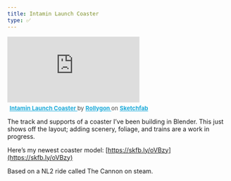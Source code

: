 ```yaml
---
title: Intamin Launch Coaster
type: ✅
---
```

<div class="sketchfab-embed-wrapper"> <iframe title="Intamin Launch Coaster" frameborder="0" allowfullscreen mozallowfullscreen="true" webkitallowfullscreen="true" allow="autoplay; fullscreen; xr-spatial-tracking" xr-spatial-tracking execution-while-out-of-viewport execution-while-not-rendered web-share src="https://sketchfab.com/models/434f4d593c404833b40e643db7ebefff/embed"> </iframe> <p style="font-size: 13px; font-weight: normal; margin: 5px; color: #4A4A4A;"> <a href="https://sketchfab.com/3d-models/intamin-launch-coaster-434f4d593c404833b40e643db7ebefff?utm_medium=embed&utm_campaign=share-popup&utm_content=434f4d593c404833b40e643db7ebefff" target="_blank" rel="nofollow" style="font-weight: bold; color: #1CAAD9;"> Intamin Launch Coaster </a> by <a href="https://sketchfab.com/Rollygon?utm_medium=embed&utm_campaign=share-popup&utm_content=434f4d593c404833b40e643db7ebefff" target="_blank" rel="nofollow" style="font-weight: bold; color: #1CAAD9;"> Rollygon </a> on <a href="https://sketchfab.com?utm_medium=embed&utm_campaign=share-popup&utm_content=434f4d593c404833b40e643db7ebefff" target="_blank" rel="nofollow" style="font-weight: bold; color: #1CAAD9;">Sketchfab</a></p></div>

The track and supports of a coaster I’ve been building in Blender. This just shows off the layout; adding scenery, foliage, and trains are a work in progress.

Here’s my newest coaster model: [https://skfb.ly/oVBzy](https://skfb.ly/oVBzy)

Based on a NL2 ride called The Cannon on steam.

